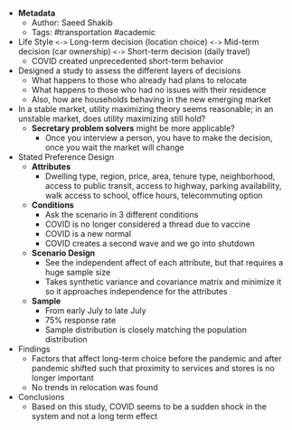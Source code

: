 - **Metadata**
    - Author: Saeed Shakib
    - Tags: #transportation #academic
- Life Style `<->` Long-term decision (location choice) `<->` Mid-term decision (car ownership) `<->` Short-term decision (daily travel)
    - COVID created unprecedented short-term behavior
- Designed a study to assess the different layers of decisions
    - What happens to those who already had plans to relocate
    - What happens to those who had no issues with their residence
    - Also, how are households behaving in the new emerging market
- In a stable market, utility maximizing theory seems reasonable; in an unstable market, does utility maximizing still hold?
    - **Secretary problem solvers** might be more applicable?
        - Once you interview a person, you have to make the decision, once you wait the market will change
- Stated Preference Design
    - **Attributes**
        - Dwelling type, region, price, area, tenure type, neighborhood, access to public transit, access to highway, parking availability, walk access to school, office hours, telecommuting option
    - **Conditions**
        - Ask the scenario in 3 different conditions
        - COVID is no longer considered a thread due to vaccine
        - COVID is a new normal
        - COVID creates a second wave and we go into shutdown
    - **Scenario Design**
        - See the independent affect of each attribute, but that requires a huge sample size
        - Takes synthetic variance and covariance matrix and minimize it so it approaches independence for the attributes
    - **Sample**
        - From early July to late July
        - 75% response rate
        - Sample distribution is closely matching the population distribution
- Findings
    - Factors that affect long-term choice before the pandemic and after pandemic shifted such that proximity to services and stores is no longer important
    - No trends in relocation was found
- Conclusions
    - Based on this study, COVID seems to be a sudden shock in the system and not a long term effect
